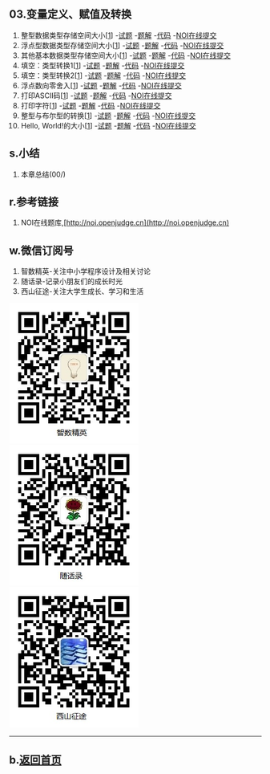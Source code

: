 ## 03.变量定义、赋值及转换

1.  整型数据类型存储空间大小[[1](http://noi.openjudge.cn)]
    -[试题](01/question.md)
    -[题解](01/)
    -[代码](https://github.com/daweizh/cpp/blob/master/chap03/01/)
    -[NOI在线提交](http://noi.openjudge.cn/ch0102/01/)
2.  浮点型数据类型存储空间大小[[1](http://noi.openjudge.cn)]
    -[试题](02/question.md)
    -[题解](02/)
    -[代码](https://github.com/daweizh/cpp/blob/master/chap03/02/)
    -[NOI在线提交](http://noi.openjudge.cn/ch0102/02/)
3.  其他基本数据类型存储空间大小[[1](http://noi.openjudge.cn)]
    -[试题](03/question.md)
    -[题解](03/)
    -[代码](https://github.com/daweizh/cpp/blob/master/chap03/03/)
    -[NOI在线提交](http://noi.openjudge.cn/ch0102/03/)
4.  填空：类型转换1[[1](http://noi.openjudge.cn)]
    -[试题](04/question.md)
    -[题解](04/)
    -[代码](https://github.com/daweizh/cpp/blob/master/chap03/04/)
    -[NOI在线提交](http://noi.openjudge.cn/ch0102/04/)
5.  填空：类型转换2[[1](http://noi.openjudge.cn)]
    -[试题](05/question.md)
    -[题解](05/)
    -[代码](https://github.com/daweizh/cpp/blob/master/chap03/05/)
    -[NOI在线提交](http://noi.openjudge.cn/ch0102/05/)
6.  浮点数向零舍入[[1](http://noi.openjudge.cn)]
    -[试题](06/question.md)
    -[题解](06/)
    -[代码](https://github.com/daweizh/cpp/blob/master/chap03/06/)
    -[NOI在线提交](http://noi.openjudge.cn/ch0102/06/)
7.  打印ASCII码[[1](http://noi.openjudge.cn)]
    -[试题](07/question.md)
    -[题解](07/)
    -[代码](https://github.com/daweizh/cpp/blob/master/chap03/07/)
    -[NOI在线提交](http://noi.openjudge.cn/ch0102/07/)
8.  打印字符[[1](http://noi.openjudge.cn)]
    -[试题](08/question.md)
    -[题解](08/)
    -[代码](https://github.com/daweizh/cpp/blob/master/chap03/08/)
    -[NOI在线提交](http://noi.openjudge.cn/ch0102/08/)
9.  整型与布尔型的转换[[1](http://noi.openjudge.cn)]
    -[试题](09/question.md)
    -[题解](09/)
    -[代码](https://github.com/daweizh/cpp/blob/master/chap03/09/)
    -[NOI在线提交](http://noi.openjudge.cn/ch0102/09/)
10. Hello, World!的大小[[1](http://noi.openjudge.cn)]
    -[试题](10/question.md)
    -[题解](10/)
    -[代码](https://github.com/daweizh/cpp/blob/master/chap03/10/)
    -[NOI在线提交](http://noi.openjudge.cn/ch0102/10/)

## s.小结

1. 本章总结(00/)


## r.参考链接

1. NOI在线题库,[http://noi.openjudge.cn](http://noi.openjudge.cn)

## w.微信订阅号

1. 智数精英-关注中小学程序设计及相关讨论
2. 随话录-记录小朋友们的成长时光
2. 西山征途-关注大学生成长、学习和生活

![欢迎关注“智数精英”订阅号](../assets/me/img/idea8.jpg)
![欢迎关注“随话录”订阅号](../assets/me/img/shl8.jpg)
![欢迎关注“西山征途”订阅号](../assets/me/img/xszt8.jpg)

----------

## b.[返回首页](../)
